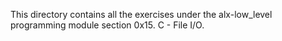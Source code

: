 This directory contains all the exercises under the alx-low_level programming module section 0x15. C - File I/O.
